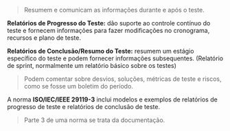 
> Resumem e comunicam as informações durante e após o teste. 

**Relatórios de Progresso do Teste:** dão suporte ao controle contínuo do teste e fornecem informações para fazer modificações no cronograma, recursos e plano de teste.

**Relatórios de Conclusão/Resumo do Teste:** resumem um estágio específico do teste e podem fornecer informações subsequentes. (Relatório de sprint, normalmente um relatório básico sobre os testes)

> Podem comentar sobre desvios, soluções, métricas de teste e riscos, como se fosse um boletim do período.

A norma **ISO/IEC/IEEE 29119-3** inclui modelos e exemplos de relatórios de progresso de teste e relatórios de conclusão de teste.

> Parte 3 de uma norma se trata da documentação.

